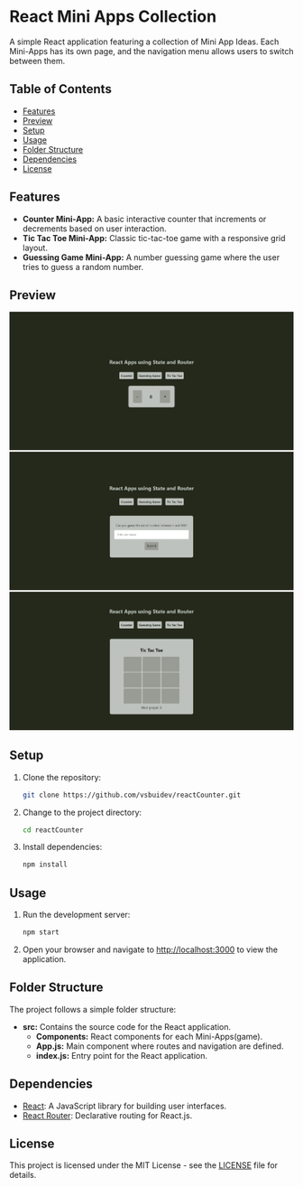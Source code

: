 # React Mini Apps Collection

A simple React application featuring a collection of Mini App Ideas. Each Mini-Apps has its own page, and the navigation menu allows users to switch between them.

## Table of Contents

- [Features](#features)
- [Preview](#preview)
- [Setup](#setup)
- [Usage](#usage)
- [Folder Structure](#folder-structure)
- [Dependencies](#dependencies)
- [License](#license)

## Features

- **Counter Mini-App:** A basic interactive counter that increments or decrements based on user interaction.
- **Tic Tac Toe Mini-App:** Classic tic-tac-toe game with a responsive grid layout.
- **Guessing Game Mini-App:** A number guessing game where the user tries to guess a random number.

## Preview

![Counter](./src/Preview/counter.jpeg)
![Guessing Game](./src/Preview/guessing-game.jpeg)
![Tic Tac Toe](./src/Preview/tic-tac-toe.jpeg)

## Setup

1. Clone the repository:

   ```bash
   git clone https://github.com/vsbuidev/reactCounter.git
   ```

2. Change to the project directory:

   ```bash
   cd reactCounter
   ```

3. Install dependencies:

   ```bash
   npm install
   ```

## Usage

1. Run the development server:

   ```bash
   npm start
   ```

2. Open your browser and navigate to [http://localhost:3000](http://localhost:3000) to view the application.

## Folder Structure

The project follows a simple folder structure:

- **src:** Contains the source code for the React application.
  - **Components:** React components for each Mini-Apps(game).
  - **App.js:** Main component where routes and navigation are defined.
  - **index.js:** Entry point for the React application.

## Dependencies

- [React](https://reactjs.org/): A JavaScript library for building user interfaces.
- [React Router](https://reactrouter.com/): Declarative routing for React.js.

## License

This project is licensed under the MIT License - see the [LICENSE](LICENSE) file for details.
